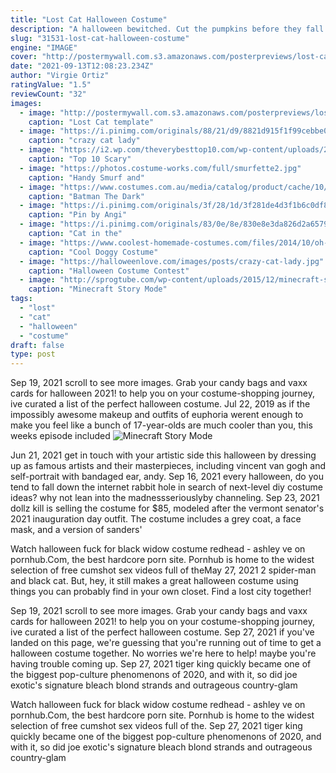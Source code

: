 ```yaml
---
title: "Lost Cat Halloween Costume"
description: "A halloween bewitched. Cut the pumpkins before they fall. Bats, no need to cut them but they give you additional elixir if you do. Destroy the witch in the final stages. Avoid killing cats, because each"
slug: "31531-lost-cat-halloween-costume"
engine: "IMAGE"
cover: "http://postermywall.com.s3.amazonaws.com/posterpreviews/lost-cat-flyer-template-092a945d7473102060e050a05cc1f48b_screen.jpg?ts=1456380944"
date: "2021-09-13T12:08:23.234Z"
author: "Virgie Ortiz"
ratingValue: "1.5"
reviewCount: "32"
images:
  - image: "http://postermywall.com.s3.amazonaws.com/posterpreviews/lost-cat-flyer-template-092a945d7473102060e050a05cc1f48b_screen.jpg?ts=1456380944"
    caption: "Lost Cat template"
  - image: "https://i.pinimg.com/originals/88/21/d9/8821d915f1f99cebbe0f7e82d288e41a.jpg"
    caption: "crazy cat lady"
  - image: "https://i2.wp.com/theverybesttop10.com/wp-content/uploads/2015/10/Top-10-Scary-Cats-in-Witches-Hats-1.jpg?resize=426%2C678"
    caption: "Top 10 Scary"
  - image: "https://photos.costume-works.com/full/smurfette2.jpg"
    caption: "Handy Smurf and"
  - image: "https://www.costumes.com.au/media/catalog/product/cache/10/image/5e06319eda06f020e43594a9c230972d/3/3/33004/Batman-The-Dark-Knight-Mask-Men-s-Costume-Accessory--Rubies-Costumes-BSRU-33004-One-Size-Black-31.jpg"
    caption: "Batman The Dark"
  - image: "https://i.pinimg.com/originals/3f/28/1d/3f281de4d3f1b6c0df88be5c38836620.jpg"
    caption: "Pin by Angi"
  - image: "https://i.pinimg.com/originals/83/0e/8e/830e8e3da826d2a65798c9be9de0f252.jpg"
    caption: "Cat in the"
  - image: "https://www.coolest-homemade-costumes.com/files/2014/10/oh-dear-i-have-lost-my-doggy-126076.jpg"
    caption: "Cool Doggy Costume"
  - image: "https://halloweenlove.com/images/posts/crazy-cat-lady.jpg"
    caption: "Halloween Costume Contest"
  - image: "http://sprogtube.com/wp-content/uploads/2015/12/minecraft-story-mode-blending-in.jpg"
    caption: "Minecraft Story Mode"
tags:
  - "lost"
  - "cat"
  - "halloween"
  - "costume"
draft: false
type: post
---
```


Sep 19, 2021 scroll to see more images. Grab your candy bags and vaxx cards for halloween 2021! to help you on your costume-shopping journey, ive curated a list of the perfect halloween costume. Jul 22, 2019 as if the impossibly awesome makeup and outfits of euphoria werent enough to make you feel like a bunch of 17-year-olds are much cooler than you, this weeks episode included
![Minecraft Story Mode](http://sprogtube.com/wp-content/uploads/2015/12/minecraft-story-mode-blending-in.jpg "Minecraft Story Mode")

Jun 21, 2021 get in touch with your artistic side this halloween by dressing up as famous artists and their masterpieces, including vincent van gogh and self-portrait with bandaged ear, andy. Sep 16, 2021 every halloween, do you tend to fall down the internet rabbit hole in search of next-level diy costume ideas? why not lean into the madnessseriouslyby channeling. Sep 23, 2021 dollz kill is selling the costume for $85, modeled after the vermont senator&#39;s 2021 inauguration day outfit. The costume includes a grey coat, a face mask, and a version of sanders&#39;
<!--inArticleAds-->

<!--galleryOne-->

Watch halloween fuck for black widow costume redhead - ashley ve on pornhub.Com, the best hardcore porn site. Pornhub is home to the widest selection of free cumshot sex videos full of theMay 27, 2021 2 spider-man and black cat.  But, hey, it still makes a great halloween costume using things you can probably find in your own closet. Find a lost city together!
<!--inArticleAds-->

<!--galleryTwo-->

Sep 19, 2021 scroll to see more images. Grab your candy bags and vaxx cards for halloween 2021! to help you on your costume-shopping journey, ive curated a list of the perfect halloween costume. Sep 27, 2021 if you've landed on this page, we're guessing that you're running out of time to get a halloween costume together. No worries  we're here to help! maybe you're having trouble coming up. Sep 27, 2021 tiger king quickly became one of the biggest pop-culture phenomenons of 2020, and with it, so did joe exotic's signature bleach blond strands and outrageous country-glam
<!--galleryThree-->

Watch halloween fuck for black widow costume redhead - ashley ve on pornhub.Com, the best hardcore porn site. Pornhub is home to the widest selection of free cumshot sex videos full of the. Sep 27, 2021 tiger king quickly became one of the biggest pop-culture phenomenons of 2020, and with it, so did joe exotic's signature bleach blond strands and outrageous country-glam